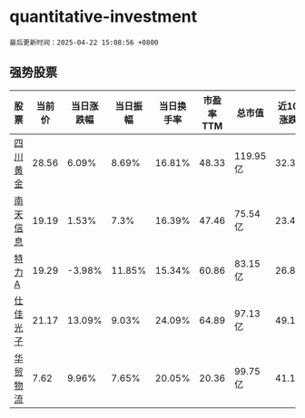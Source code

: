 # quantitative-investment

`最后更新时间：2025-04-22 15:08:56 +0800`

## 强势股票

|股票|当前价|当日涨跌幅|当日振幅|当日换手率|市盈率TTM|总市值|近10日涨跌幅|
|----|----|----|----|----|----|----|----|
|[四川黄金](https://xueqiu.com/S/SZ001337)|28.56|6.09%|8.69%|16.81%|48.33|119.95亿|32.34%|
|[南天信息](https://xueqiu.com/S/SZ000948)|19.19|1.53%|7.3%|16.39%|47.46|75.54亿|23.41%|
|[特力A](https://xueqiu.com/S/SZ000025)|19.29|-3.98%|11.85%|15.34%|60.86|83.15亿|26.82%|
|[仕佳光子](https://xueqiu.com/S/SH688313)|21.17|13.09%|9.03%|24.09%|64.89|97.13亿|49.19%|
|[华贸物流](https://xueqiu.com/S/SH603128)|7.62|9.96%|7.65%|20.05%|20.36|99.75亿|41.11%|
